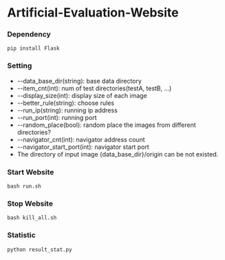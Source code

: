 # Artificial-Evaluation-Website

### Dependency
```
pip install Flask
```

### Setting
* --data_base_dir(string): base data directory
* --item_cnt(int): num of test directories(testA, testB, ...)
* --display_size(int): display size of each image
* --better_rule(string): choose rules
* --run_ip(string): running ip address
* --run_port(int): running port
* --random_place(bool): random place the images from different directories?
* --navigator_cnt(int): navigator address count
* --navigator_start_port(int): navigator start port
* The directory of input image {data_base_dir}/origin can be not existed.
    
### Start Website
```
bash run.sh
```

### Stop Website
```
bash kill_all.sh
```

### Statistic
```
python result_stat.py
```
